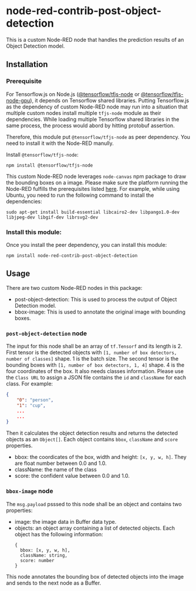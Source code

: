 # node-red-contrib-post-object-detection

This is a custom Node-RED node that handles the prediction results of an Object
Detection model.

## Installation

### Prerequisite
For Tensorflow.js on Node.js
([@tensorflow/tfjs-node](https://www.npmjs.com/package/@tensorflow/tfjs-node)
or
[@tensorflow/tfjs-node-gpu](https://www.npmjs.com/package/@tensorflow/tfjs-node-gpu)),
it depends on Tensorflow shared libraries. Putting Tensorflow.js as the
dependency of custom Node-RED node may run into a situation that multiple
custom nodes install multiple `tfjs-node` module as their dependencies. While
loading multiple Tensorflow shared libraries in the same process, the process
would abord by hitting protobuf assertion.

Therefore, this module put `@tensorflow/tfjs-node` as peer dependency. You need
to install it with the Node-RED manully.

Install `@tensorflow/tfjs-node`:
```
npm install @tensorflow/tfjs-node
```

This custom Node-RED node leverages `node-canvas` npm package to draw the bounding
boxes on a image. Please make sure the platform running the Node-RED fulfills the
prerequisites listed [here](https://www.npmjs.com/package/canvas#compiling). For
example, while using Ubuntu, you need to run the following command to install
the dependencies:
```
sudo apt-get install build-essential libcairo2-dev libpango1.0-dev libjpeg-dev libgif-dev librsvg2-dev
```

### Install this module:
Once you install the peer dependency, you can install this module:
```
npm install node-red-contrib-post-object-detection
```

## Usage

There are two custom Node-RED nodes in this package:
- post-object-detection: This is used to process the output of Object Detection
  model.
- bbox-image: This is used to annotate the original image with bounding boxes.

### `post-object-detection` node
The input for this node shall be an array of `tf.Tensorf` and its length is 2.
First tensor is the detected objects with
`[1, number of box detectors, number of classes]` shape. 1 is the batch size.
The second tensor is the bounding boxes with
`[1, number of box detectors, 1, 4]` shape. 4 is the four coordinates of the
box. It also needs classes information. Please use the `Class URL` to assign
a JSON file contains the `id` and `className` for each class. For example:
```json
{
    "0": "person",
    "1": "cup",
    ...
    ...
}
```
Then it calculates the object detection results and returns the detected
objects as an `Object[]`. Each object contains `bbox`, `className` and
`score` properties.
- bbox: the coordicates of the box, width and height: `[x, y, w, h]`.
  They are float number between 0.0 and 1.0.
- className: the name of the class
- score: the confident value between 0.0 and 1.0.

### `bbox-image` node
The `msg.payload` psssed to this node shall be an object and contains two
properties:
- image: the image data in Buffer data type.
- objects: an object array containing a list of detected objects.
  Each object has the following information:
  ```
  {
    bbox: [x, y, w, h],
    className: string,
    score: number
  }
  ```

This node annotates the bounding box of detected objects into the image and
sends to the next node as a Buffer.